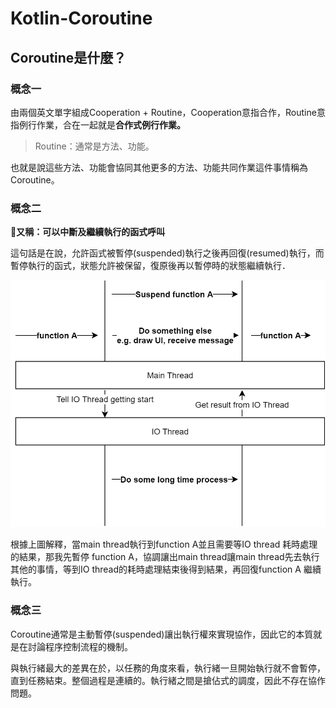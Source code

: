 # Kotlin-Coroutine

## Coroutine是什麼？

### 概念一

由兩個英文單字組成Cooperation + Routine，Cooperation意指合作，Routine意指例行作業，合在一起就是**合作式例行作業。**

> Routine：通常是方法、功能。

也就是說這些方法、功能會協同其他更多的方法、功能共同作業這件事情稱為Coroutine。

### 概念二

**又稱：可以中斷及繼續執行的函式呼叫**

這句話是在說，允許函式被暫停\(suspended\)執行之後再回復\(resumed\)執行，而暫停執行的函式，狀態允許被保留，復原後再以暫停時的狀態繼續執行．

![](../.gitbook/assets/1_mxsd2ch9qlnycfyht0eqrq.png)

根據上圖解釋，當main thread執行到function A並且需要等IO thread 耗時處理的結果，那我先暫停 function A，協調讓出main thread讓main thread先去執行其他的事情，等到IO thread的耗時處理結束後得到結果，再回復function A 繼續執行。

### 概念三

Coroutine通常是主動暫停\(suspended\)讓出執行權來實現協作，因此它的本質就是在討論程序控制流程的機制。

與執行緒最大的差異在於，以任務的角度來看，執行緒一旦開始執行就不會暫停，直到任務結束。整個過程是連續的。執行緒之間是搶佔式的調度，因此不存在協作問題。

